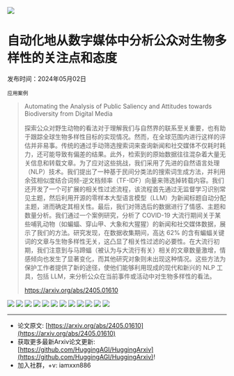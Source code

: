 ![](https://raw.githubusercontent.com/HuggingAGI/HuggingArxiv/main/imgs/follow2.gif)
# 自动化地从数字媒体中分析公众对生物多样性的关注点和态度
发布时间：2024年05月02日

`应用案例`
> Automating the Analysis of Public Saliency and Attitudes towards Biodiversity from Digital Media
>
> 探索公众对野生动物的看法对于理解我们与自然界的联系至关重要，也有助于跟踪全球生物多样性目标的实现情况。然而，在全球范围内进行这样的评估并非易事。传统的通过手动筛选搜索词来查询新闻和社交媒体不仅耗时耗力，还可能导致有偏差的结果。此外，检索到的原始数据往往混杂着大量无关信息和转载文章。为了应对这些挑战，我们采用了先进的自然语言处理（NLP）技术。我们提出了一种基于民间分类法的搜索词生成方法，并利用余弦相似度结合词频-逆文档频率（TF-IDF）向量来筛选掉转载内容。我们还开发了一个可扩展的相关性过滤流程，该流程首先通过无监督学习识别常见主题，然后利用开源的零样本大型语言模型（LLM）为新闻标题自动分配主题，进而确定其相关性。最后，我们对筛选后的数据进行了情感、主题和数量分析。我们通过一个案例研究，分析了 COVID-19 大流行期间关于某些哺乳动物（如蝙蝠、穿山甲、大象和大猩猩）的新闻和社交媒体数据，展示了我们的方法。研究发现，在数据收集期间，高达 62% 的含有蝙蝠关键词的文章与生物多样性无关，这凸显了相关性过滤的必要性。在大流行初期，我们注意到与马蹄蝠（被认为与大流行有关）相关的文章数量激增，情感倾向也发生了显著变化，而其他研究对象则未出现这种情况。这些方法为保护工作者提供了新的途径，使他们能够利用现成的现代和新兴的 NLP 工具，包括 LLM，来分析公众在当前事件或活动中对生物多样性的看法。
>
> https://arxiv.org/abs/2405.01610

![](https://raw.githubusercontent.com/HuggingAGI/HuggingArxiv/main/paper_images/2405.01610/data-pipeline.png)
![](https://raw.githubusercontent.com/HuggingAGI/HuggingArxiv/main/paper_images/2405.01610/folk-taxonomy-carnivora-lion-cluster.png)
![](https://raw.githubusercontent.com/HuggingAGI/HuggingArxiv/main/paper_images/2405.01610/relevance-scraped-original-sankey-3.png)
![](https://raw.githubusercontent.com/HuggingAGI/HuggingArxiv/main/paper_images/2405.01610/gorilla_relevant_volume_choropleth.png)
![](https://raw.githubusercontent.com/HuggingAGI/HuggingArxiv/main/paper_images/2405.01610/pangolin_relevant_volume_choropleth.png)
![](https://raw.githubusercontent.com/HuggingAGI/HuggingArxiv/main/paper_images/2405.01610/pipistrelle_relevant_volume_choropleth.png)
![](https://raw.githubusercontent.com/HuggingAGI/HuggingArxiv/main/paper_images/2405.01610/x1.png)
![](https://raw.githubusercontent.com/HuggingAGI/HuggingArxiv/main/paper_images/2405.01610/VolumeMain.jpeg)
![](https://raw.githubusercontent.com/HuggingAGI/HuggingArxiv/main/paper_images/2405.01610/SentMain.jpeg)
![](https://raw.githubusercontent.com/HuggingAGI/HuggingArxiv/main/paper_images/2405.01610/x2.png)
![](https://raw.githubusercontent.com/HuggingAGI/HuggingArxiv/main/paper_images/2405.01610/allVolume.jpeg)
![](https://raw.githubusercontent.com/HuggingAGI/HuggingArxiv/main/paper_images/2405.01610/allSentiment.jpeg)

<hr />

- 论文原文: [https://arxiv.org/abs/2405.01610](https://arxiv.org/abs/2405.01610)
- 获取更多最新Arxiv论文更新: [https://github.com/HuggingAGI/HuggingArxiv](https://github.com/HuggingAGI/HuggingArxiv)!
- 加入社群，+v: iamxxn886